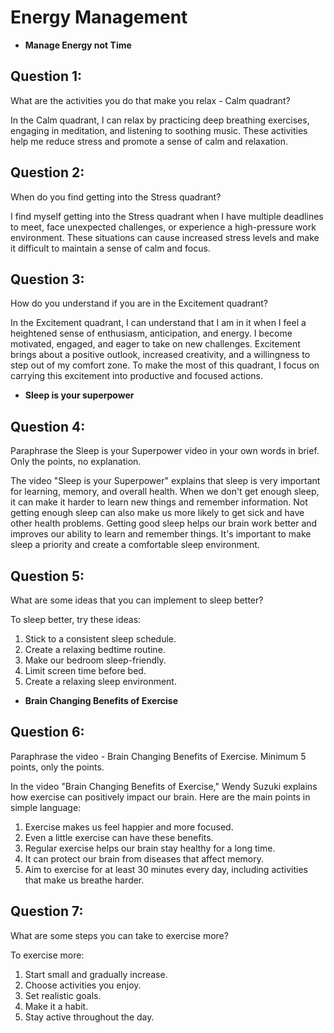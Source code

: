 # Energy Management

- **Manage Energy not Time**

## Question 1:
What are the activities you do that make you relax - Calm quadrant?

In the Calm quadrant, I can relax by practicing deep breathing exercises, engaging in meditation, and listening to soothing music. These activities help me reduce stress and promote a sense of calm and relaxation.

## Question 2:
When do you find getting into the Stress quadrant?

I find myself getting into the Stress quadrant when I have multiple deadlines to meet, face unexpected challenges, or experience a high-pressure work environment. These situations can cause increased stress levels and make it difficult to maintain a sense of calm and focus.

## Question 3:
How do you understand if you are in the Excitement quadrant?

In the Excitement quadrant, I can understand that I am in it when I feel a heightened sense of enthusiasm, anticipation, and energy. I become motivated, engaged, and eager to take on new challenges. Excitement brings about a positive outlook, increased creativity, and a willingness to step out of my comfort zone. To make the most of this quadrant, I focus on carrying this excitement into productive and focused actions.

- **Sleep is your superpower**

## Question 4:
Paraphrase the Sleep is your Superpower video in your own words in brief. Only the points, no explanation.

The video "Sleep is your Superpower" explains that sleep is very important for learning, memory, and overall health. When we don't get enough sleep, it can make it harder to learn new things and remember information. Not getting enough sleep can also make us more likely to get sick and have other health problems. Getting good sleep helps our brain work better and improves our ability to learn and remember things. It's important to make sleep a priority and create a comfortable sleep environment.

## Question 5:
What are some ideas that you can implement to sleep better?

To sleep better, try these ideas:
1. Stick to a consistent sleep schedule.
2. Create a relaxing bedtime routine.
3. Make our bedroom sleep-friendly.
4. Limit screen time before bed.
5. Create a relaxing sleep environment.

- **Brain Changing Benefits of Exercise**

## Question 6:
Paraphrase the video - Brain Changing Benefits of Exercise. Minimum 5 points, only the points.

In the video "Brain Changing Benefits of Exercise," Wendy Suzuki explains how exercise can positively impact our brain. Here are the main points in simple language:
1. Exercise makes us feel happier and more focused.
2. Even a little exercise can have these benefits.
3. Regular exercise helps our brain stay healthy for a long time.
4. It can protect our brain from diseases that affect memory.
5. Aim to exercise for at least 30 minutes every day, including activities that make us breathe harder.

## Question 7:
What are some steps you can take to exercise more?

To exercise more:
1. Start small and gradually increase.
2. Choose activities you enjoy.
3. Set realistic goals.
4. Make it a habit.
5. Stay active throughout the day.
